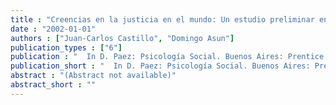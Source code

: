 ```yaml
---
title : "Creencias en la justicia en el mundo: Un estudio preliminar en relación a actitudes de intolerancia y discriminación"
date : "2002-01-01"
authors : ["Juan-Carlos Castillo", "Domingo Asun"]
publication_types : ["6"]
publication : "  In D. Paez: Psicología Social. Buenos Aires: Prentice Hall"
publication_short : "  In D. Paez: Psicología Social. Buenos Aires: Prentice Hall"
abstract : "(Abstract not available)"
abstract_short : ""
---
```

